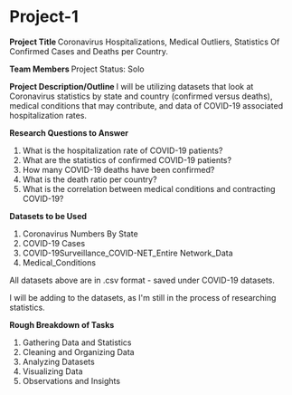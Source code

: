# Project-1
<b> Project Title </b>
Coronavirus Hospitalizations, Medical Outliers, Statistics Of Confirmed Cases and Deaths per Country.

<b> Team Members </b>
Project Status: Solo

<b> Project Description/Outline </b>
I will be utilizing datasets that look at Coronavirus statistics by state and country (confirmed versus deaths), medical conditions that may contribute, and data of COVID-19 associated hospitalization rates.

<b> Research Questions to Answer </b>
1. What is the hospitalization rate of COVID-19 patients?
2. What are the statistics of confirmed COVID-19 patients?
3. How many COVID-19 deaths have been confirmed?
4. What is the death ratio per country?
5. What is the correlation between medical conditions and contracting COVID-19?

<b> Datasets to be Used </b>
1. Coronavirus Numbers By State
2. COVID-19 Cases
3. COVID-19Surveillance_COVID-NET_Entire Network_Data
4. Medical_Conditions

All datasets above are in .csv format - saved under COVID-19 datasets. 

I will be adding to the datasets, as I'm still in the process of researching statistics.

<b> Rough Breakdown of Tasks </b>
1. Gathering Data and Statistics
2. Cleaning and Organizing Data
3. Analyzing Datasets
4. Visualizing Data
5. Observations and Insights
